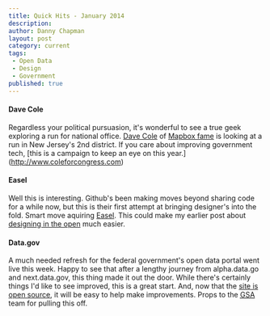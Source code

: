 ```yaml
---
title: Quick Hits - January 2014
description:
author: Danny Chapman
layout: post
category: current
tags:
 - Open Data
 - Design
 - Government
published: true
---
```


#### Dave Cole
Regardless your political pursuasion, it's wonderful to see a true geek exploring a run for national office. [Dave Cole](https://twitter.com/dhcole) of [Mapbox fame](https://www.mapbox.com) is looking at a run in New Jersey's 2nd district. If you care about improving government tech, [this is a campaign to keep an eye on this year.] (http://www.coleforcongress.com)

#### Easel
Well this is interesting. Github's been making moves beyond sharing code for a while now, but this is their first attempt at bringing designer's into the fold. Smart move aquiring [Easel](http://blog.easel.io/blog/2014/01/06/easel-acquired-by-github/). This could make my earlier post about [designing in the open](http://dannychapman.com/2013/09/05/open-source-design/) much easier. 

#### Data.gov
A much needed refresh for the federal government's open data portal went live this week. Happy to see that after a lengthy journey from alpha.data.go and next.data.gov, this thing made it out the door. While there's certainly things I'd like to see improved, this is a great start. And, now that the [site is open source](https://github.com/GSA/data.gov/), it will be easy to help make improvements. Props to the [<abbr title="General Services Administration">GSA</abbr>](http://gsa.gov) team for pulling this off. 


 

